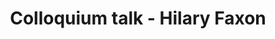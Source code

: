 ---
name: Hilary Faxon
position: Assistant Professor of Environmental Social Science University of Montana
title: Colloquium talk - Hilary Faxon
date_coll: Friday, May 5th 2023, 12 PM ET / 5 PM WAT / 6 PM CET
bio: Hilary Faxon is an Assistant Professor of Environmental Social Science at the University of Montana, currently on leave as a Marie Sklodowska-Curie Fellow in the Department of Food and Resource Economics at the University of Copenhagen. Hilary's research, teaching and public scholarship investigate environment, development and technology with a focus on social justice in the Global South.
talktitle: Small Farmers, Big Tech - rural livelihoods and networked protest in Myanmar
talkapstract: While much social science to date on the digitization of agriculture has focused on large agribusiness, farms under two hectares account for 84% of farms worldwide and produce about 35% of the world's food. Many small farmers are located in the Global South, where land provides a source of sustenance and site of home. Understanding the implications of increasing digital connection is critical for understanding rural economies, societies, and politics. This talk draws on a decade of anthropological and participatory research with farmers, activists and policymakers in Myanmar to discuss how digital connection is shifting rural economics, culture, and politics, before and after the 2021 military coup.
description: Hilary Faxon - Small Farmers, Big Tech - rural livelihoods and networked protest in Myanmar
season: Spring 2023
active: 0
image: "/assets/colloquium/hillary_faxon.jpg"
link: https://www.hilaryfaxon.com/
youtube_link: https://www.youtube.com/watch?v=LFtnIA9mBeU
---